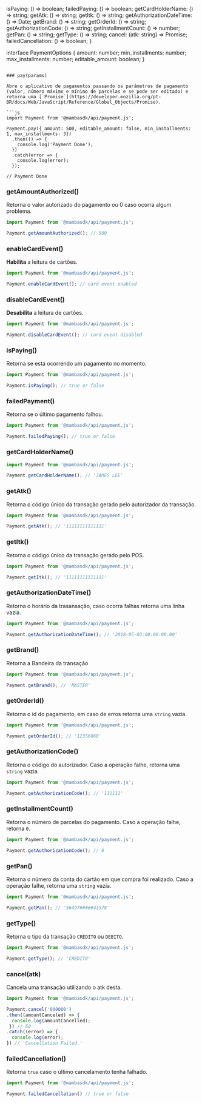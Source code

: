   isPaying: () => boolean;
  failedPaying: () => boolean;
  getCardHolderName: () => string;
  getAtk: () => string;
  getItk: () => string;
  getAuthorizationDateTime: () => Date;
  getBrand: () => string;
  getOrderId: () => string;
  getAuthorizationCode: () => string;
  getInstallmentCount: () => number;
  getPan: () => string;
  getType: () => string;
  cancel: (atk: string) => Promise;
  failedCancellation: () => boolean;
}

interface PaymentOptions {
  amount: number;
  min_installments: number;
  max_installments: number;
  editable_amount: boolean;
}
```

### pay(params)

Abre o aplicativo de pagamentos passando os parâmetros de pagamento (valor, número máximo e mínimo de parcelas e se pode ser editado) e retorna uma [`Promise`](https://developer.mozilla.org/pt-BR/docs/Web/JavaScript/Reference/Global_Objects/Promise).

```js
import Payment from '@mambasdk/api/payment.js';

Payment.pay({ amount: 500, editable_amount: false, min_installments: 1, max_installments: 3})
  .then(() => {
    console.log('Payment Done');
  })
  .catch(error => {
    console.log(error);
  });

// Payment Done
```

### getAmountAuthorized()

Retorna o valor autorizado do pagamento ou 0 caso ocorra algum problema.

```js
import Payment from '@mambasdk/api/payment.js';

Payment.getAmountAuthorized(); // 500
```

### enableCardEvent()

**Habilita** a leitura de cartões.

```js
import Payment from '@mambasdk/api/payment.js';

Payment.enableCardEvent(); // card event enabled
```

### disableCardEvent()

**Desabilita** a leitura de cartões.

```js
import Payment from '@mambasdk/api/payment.js';

Payment.disableCardEvent(); // card event disabled
```

### isPaying()

Retorna se está ocorrendo um pagamento no momento.

```js
import Payment from '@mambasdk/api/payment.js';

Payment.isPaying(); // true or false
```

### failedPayment()

Retorna se o último pagamento falhou.

```js
import Payment from '@mambasdk/api/payment.js';

Payment.failedPaying(); // true or false
```

### getCardHolderName()

```js
import Payment from '@mambasdk/api/payment.js';

Payment.getCardHolderName(); // 'JAMES LEE'
```

### getAtk()

Retorna o código único da transação gerado pelo autorizador da transação.

```js
import Payment from '@mambasdk/api/payment.js';

Payment.getAtk(); // '11111111111111'
```

### getItk()

Retorna o código único da transação gerado pelo POS.

```js
import Payment from '@mambasdk/api/payment.js';

Payment.getItk(); // '11111111111111'
```

### getAuthorizationDateTime()

Retorna o horário da trasansação, caso ocorra falhas retorna uma linha vazia.

```js
import Payment from '@mambasdk/api/payment.js';

Payment.getAuthorizationDateTime(); // '2018-05-03:00:00:00.00'
```

### getBrand()

Retorna a Bandeira da transação

```js
import Payment from '@mambasdk/api/payment.js';

Payment.getBrand(); // 'MASTER'
```

### getOrderId()

Retorna o id do pagamento, em caso de erros retorna uma `string` vazia.

```js
import Payment from '@mambasdk/api/payment.js';

Payment.getOrderId(); // '12356068'
```

### getAuthorizationCode()

Retorna o código do autorizador. Caso a operação falhe, retorna uma `string` vazia.

```js
import Payment from '@mambasdk/api/payment.js';

Payment.getAuthorizationCode(); // '111111'
```

### getInstallmentCount()

Retorna o número de parcelas do pagamento. Caso a operação falhe, retorna `0`.

```js
import Payment from '@mambasdk/api/payment.js';

Payment.getAuthorizationCode(); // 0
```

### getPan()

Retorna o número da conta do cartão em que compra foi realizado. Caso a operação falhe, retorna uma
`string` vazia.

```js
import Payment from '@mambasdk/api/payment.js';

Payment.getPan(); // '56497#####41578'
```

### getType()

Retorna o tipo da transação `CREDITO` ou `DEBITO`.

```js
import Payment from '@mambasdk/api/payment.js';

Payment.getType(); // 'CREDITO'
```
### cancel(atk)

Cancela uma transação utilizando o atk desta.

```js
import Payment from '@mambasdk/api/payment.js';

Payment.cancel('000000')
.then((amountCanceled) => {
  console.log(amountCancelled);
 }) // 50
.catch((error) => {
  console.log(error);
}) // 'Cancellation Failed.'
```

### failedCancellation()

Retorna `true` caso o último cancelamento tenha falhado.

```js
import Payment from '@mambasdk/api/payment.js';

Payment.failedCancellation() // true or false
```

